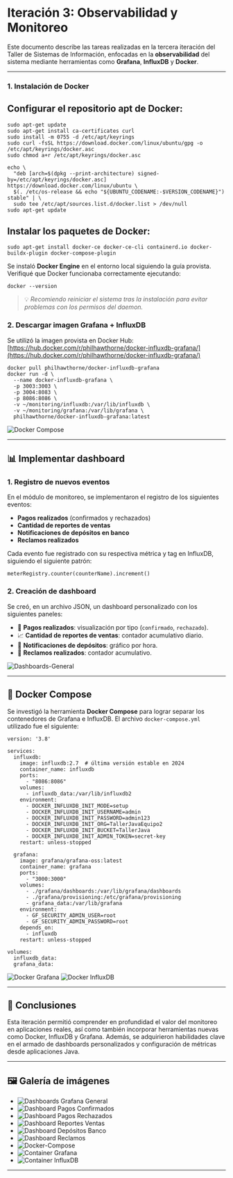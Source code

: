 
# Iteración 3: Observabilidad y Monitoreo

Este documento describe las tareas realizadas en la tercera iteración del Taller de Sistemas de Información, enfocadas en la **observabilidad** del sistema mediante herramientas como **Grafana**, **InfluxDB** y **Docker**.

---

### 1. Instalación de Docker

## Configurar el repositorio apt de Docker:

```
sudo apt-get update
sudo apt-get install ca-certificates curl
sudo install -m 0755 -d /etc/apt/keyrings
sudo curl -fsSL https://download.docker.com/linux/ubuntu/gpg -o /etc/apt/keyrings/docker.asc
sudo chmod a+r /etc/apt/keyrings/docker.asc

echo \
  "deb [arch=$(dpkg --print-architecture) signed-by=/etc/apt/keyrings/docker.asc] https://download.docker.com/linux/ubuntu \
  $(. /etc/os-release && echo "${UBUNTU_CODENAME:-$VERSION_CODENAME}") stable" | \
  sudo tee /etc/apt/sources.list.d/docker.list > /dev/null
sudo apt-get update
```
## Instalar los paquetes de Docker:

```
sudo apt-get install docker-ce docker-ce-cli containerd.io docker-buildx-plugin docker-compose-plugin
```

Se instaló **Docker Engine** en el entorno local siguiendo la guía provista. Verifiqué que Docker funcionaba correctamente ejecutando:

```
docker --version
```

> 💡 *Recomiendo reiniciar el sistema tras la instalación para evitar problemas con los permisos del daemon.*

### 2. Descargar imagen Grafana + InfluxDB

Se utilizó la imagen provista en Docker Hub:    
[https://hub.docker.com/r/philhawthorne/docker-influxdb-grafana/](https://hub.docker.com/r/philhawthorne/docker-influxdb-grafana/)

```
docker pull philhawthorne/docker-influxdb-grafana
docker run -d \
  --name docker-influxdb-grafana \
  -p 3003:3003 \
  -p 3004:8083 \
  -p 8086:8086 \
  -v ~/monitoring/influxdb:/var/lib/influxdb \
  -v ~/monitoring/grafana:/var/lib/grafana \
  philhawthorne/docker-influxdb-grafana:latest
```

![Docker Compose](https://github.com/user-attachments/assets/eeb94107-7b41-4cc1-a6b8-2abe6e58e16d)

---

## 📊 Implementar dashboard

### 1. Registro de nuevos eventos

En el módulo de monitoreo, se implementaron el registro de los siguientes eventos:

- **Pagos realizados** (confirmados y rechazados)
- **Cantidad de reportes de ventas**
- **Notificaciones de depósitos en banco**
- **Reclamos realizados**

Cada evento fue registrado con su respectiva métrica y tag en InfluxDB, siguiendo el siguiente patrón:
```
meterRegistry.counter(counterName).increment()
```

### 2. Creación de dashboard

Se creó, en un archivo JSON, un dashboard personalizado con los siguientes paneles:

- 🔄 **Pagos realizados**: visualización por tipo (`confirmado`, `rechazado`).
- 📈 **Cantidad de reportes de ventas**: contador acumulativo diario.
- 🏦 **Notificaciones de depósitos**: gráfico por hora.
- 📢 **Reclamos realizados**: contador acumulativo.

![Dashboards-General](https://github.com/user-attachments/assets/e8659108-41a2-4f27-afe3-cdbdeb2dd7da)

---

## 🐳 Docker Compose

Se investigó la herramienta **Docker Compose** para lograr separar los contenedores de Grafana e InfluxDB. El archivo `docker-compose.yml` utilizado fue el siguiente:

```
version: '3.8'

services:
  influxdb:
    image: influxdb:2.7  # última versión estable en 2024
    container_name: influxdb
    ports:
      - "8086:8086"
    volumes:
      - influxdb_data:/var/lib/influxdb2
    environment:
      - DOCKER_INFLUXDB_INIT_MODE=setup
      - DOCKER_INFLUXDB_INIT_USERNAME=admin
      - DOCKER_INFLUXDB_INIT_PASSWORD=admin123
      - DOCKER_INFLUXDB_INIT_ORG=TallerJavaEquipo2
      - DOCKER_INFLUXDB_INIT_BUCKET=TallerJava
      - DOCKER_INFLUXDB_INIT_ADMIN_TOKEN=secret-key
    restart: unless-stopped

  grafana:
    image: grafana/grafana-oss:latest
    container_name: grafana
    ports:
      - "3000:3000"
    volumes:
      - ./grafana/dashboards:/var/lib/grafana/dashboards
      - ./grafana/provisioning:/etc/grafana/provisioning
      - grafana_data:/var/lib/grafana
    environment:
      - GF_SECURITY_ADMIN_USER=root
      - GF_SECURITY_ADMIN_PASSWORD=root
    depends_on:
      - influxdb
    restart: unless-stopped

volumes:
  influxdb_data:
  grafana_data:
```

![Docker Grafana](https://github.com/user-attachments/assets/019dab97-54be-4d85-bec4-89f880466b6f)
![Docker InfluxDB](https://github.com/user-attachments/assets/531f6a88-f396-4db5-9666-d1b4d91108c9)

---

## 📌 Conclusiones

Esta iteración permitió comprender en profundidad el valor del monitoreo en aplicaciones reales, así como también incorporar herramientas nuevas como Docker, InfluxDB y Grafana. Además, se adquirieron habilidades clave en el armado de dashboards personalizados y configuración de métricas desde aplicaciones Java.

---

## 🖼️ Galería de imágenes

- ![Dashboards Grafana General](https://github.com/user-attachments/assets/6292077b-fef6-402c-8715-618bcc8a90b0)
- ![Dashboard Pagos Confirmados](https://github.com/user-attachments/assets/184a8f40-4ab9-4ea1-9ce6-3b3e08b511e0)
- ![Dashboard Pagos Rechazados](https://github.com/user-attachments/assets/a5486e50-320f-45da-b48e-a52cb5629e89)
- ![Dashboard Reportes Ventas](https://github.com/user-attachments/assets/38b51b98-de50-44bb-94d2-6fe6c07007a3)
- ![Dashboard Depósitos Banco](https://github.com/user-attachments/assets/2d236a38-ddfa-4f9a-a195-50e9c86d52dd)
- ![Dashboard Reclamos](https://github.com/user-attachments/assets/3fe11d08-4c5d-4f6c-a8c1-f2bd0fbcd3eb)
- ![Docker-Compose](https://github.com/user-attachments/assets/2575e946-5507-49c5-ae8f-a4295868098e)
- ![Container Grafana](https://github.com/user-attachments/assets/d1e85928-293c-41cf-ab33-2f74e56c1c12)
- ![Container InfluxDB](https://github.com/user-attachments/assets/144a3d41-0f21-4a01-adc2-b509b8a8fd17)

---
